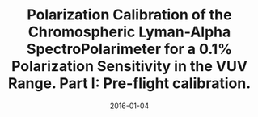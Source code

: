 ---
title: "Polarization Calibration of the Chromospheric Lyman-Alpha SpectroPolarimeter for a 0.1% Polarization Sensitivity in the VUV Range. Part I: Pre-flight calibration."
collection: publications
permalink: /publications/2016-giono2
date: 2016-01-04
line_author: '<b>G. Giono</b>,  R. Ishikawa, N. Narukage, R. Kano, Y. Katsukawa, M. Kubo, S. Ishikawa, T. Bando, H. Hara, Y. Suematsu, A. Winebarger, K. Kobayashi, F. Auchère & J. Trujillo Bueno'
line_title: "“Polarization Calibration of the Chromospheric Lyman-Alpha SpectroPolarimeter for a 0.1% Polarization Sensitivity in the VUV Range. Part I: Pre-flight calibration.”"
line_journal: '<i>Solar Physics</i>, Volume 291, pp 3831-3867, (2016)'
doi: '10.1007/s11207-016-0950-x'
---